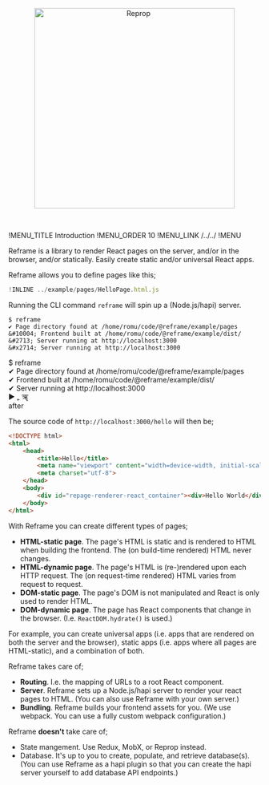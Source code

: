 [<p align="center"><img src='https://github.com/brillout-test/reprop-test/blob/master/docs/logo/logo-title.svg' width=400 style=    "max-width:100%;" alt="Reprop"/></p>](https://github.com/brillout/reprop)
<br/>

!MENU_TITLE Introduction
!MENU_ORDER 10
!MENU_LINK /../../
!MENU

Reframe is a library to render React pages on the server, and/or in the browser, and/or statically.
 Easily create static and/or universal React apps.


Reframe allows you to define pages like this;

~~~js
!INLINE ../example/pages/HelloPage.html.js
~~~

Running the CLI command `reframe` will spin up a (Node.js/hapi) server.

~~~shell
$ reframe
✔ Page directory found at /home/romu/code/@reframe/example/pages
&#10004; Frontend built at /home/romu/code/@reframe/example/dist/
&#2713; Server running at http://localhost:3000
&#x2714; Server running at http://localhost:3000
~~~

$ reframe
<br/>
✔ Page directory found at /home/romu/code/@reframe/example/pages
<br/>
&#x2714; Frontend built at /home/romu/code/@reframe/example/dist/
<br/>
&#10004; Server running at http://localhost:3000
<br/>
&#9658;
&#767;
&#2400;
<br/>
after

The source code of `http://localhost:3000/hello` will then be;

~~~html
<!DOCTYPE html>
<html>
    <head>
        <title>Hello</title>
        <meta name="viewport" content="width=device-width, initial-scale=1, maximum-scale=1">
        <meta charset="utf-8">
    </head>
    <body>
        <div id="repage-renderer-react_container"><div>Hello World</div></div>
    </body>
</html>
~~~

With Reframe you can create different types of pages;

 - **HTML-static page**. The page's HTML is static and is rendered to HTML when building the frontend. The (on build-time rendered) HTML never changes.
 - **HTML-dynamic page**. The page's HTML is (re-)rendered upon each HTTP request. The (on request-time rendered) HTML varies from request to request.
 - **DOM-static page**. The page's DOM is not manipulated and React is only used to render HTML.
 - **DOM-dynamic page**. The page has React components that change in the browser. (I.e. `ReactDOM.hydrate()` is used.)

For example, you can create universal apps (i.e. apps that are rendered on both the server and the browser), static apps (i.e. apps where all pages are HTML-static), and a combination of both.

Reframe takes care of;

 - **Routing**. I.e. the mapping of URLs to a root React component.
 - **Server**. Reframe sets up a Node.js/hapi server to render your react pages to HTML. (You can also use Reframe with your own server.)
 - **Bundling**. Reframe builds your frontend assets for you. (We use webpack. You can use a fully custom webpack configuration.)

Reframe **doesn't** take care of;

 - State mangement. Use Redux, MobX, or Reprop instead.
 - Database. It's up to you to create, populate, and retrieve database(s). (You can use Reframe as a hapi plugin so that you can create the hapi server yourself to add database API endpoints.)
